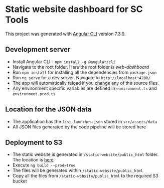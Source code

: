 # Static website dashboard for SC Tools

This project was generated with [Angular CLI](https://github.com/angular/angular-cli) version 7.3.9.

## Development server

- Install Angular CLI - `npm install -g @angular/cli`
- Navigate to the root folder. Here the root folder is _web-dashboard_
- Run `npm install` for installing all the dependencies from `package.json`
- Run `ng serve` for a dev server. Navigate to `http://localhost:4200/`
- The app will automatically reload if you change any of the source files.
- Any environment specific variables are defined in `environment.ts` and `environment.prod.ts`

## Location for the JSON data

- The application has the `list-launches.json` stored in `src/assets/data`
- All JSON files generated by the code pipeline will be stored here

## Deployment to S3

- The static website is generated in `/static-website/public_html` folder. The location is [here](../static-website/README.md)
- Execute `ng build --prod=true`
- The files will be generated within `/static-website/public_html`
- Copy all the files from `/static-website/public_html` to the required S3 bucket
